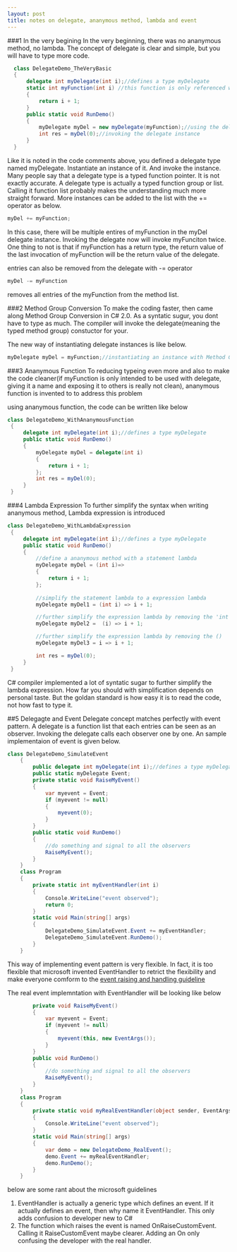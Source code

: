 ```yaml
---
layout: post
title: notes on delegate, ananymous method, lambda and event
---
```


###1 In the very begining
  In the very beginning, there was no ananymous method, no lambda. The concept of delegate is clear and simple, but you will have to type more code.
```c#
  class DelegateDemo_TheVeryBasic
  {
      delegate int myDelegate(int i);//defines a type myDelegate
      static int myFunction(int i) //this function is only referenced when instantiating the myDel instance. Defining it explicitly here is an overhead.
      {
          return i + 1;
      }
      public static void RunDemo()
      {
          myDelegate myDel = new myDelegate(myFunction);//using the delegate by instantiating an instance of it.
          int res = myDel(0);//invoking the delegate instance
      }
  }
```
  Like it is noted in the code comments above, you defined a delegate type named myDelegate. Instantiate an instance of it. And invoke the instance.
  Many people say that a delegate type is a typed function pointer. It is not exactly accurate. A delegate type is actually a typed function group or list. Calling it function list probably makes the understanding much more straight forward.
  More instances can be added to the list with the += operator as below.
```c#
myDel += myFunction;
```
  In this case, there will be multiple entires of myFunction in the myDel delegate instance. Invoking the delegate now will invoke myFunciton twice. One thing to not is that if myFunction has a return type, the return value of the last invocation of myFunction will be the return value of the delegate.
  
  entries can also be removed from the delegate with -= operator

```c#
myDel -= myFunction
```
  removes all entries of the myFunction from the method list. 
  
###2 Method Group Conversion
  To make the coding faster, then came along Method Group Conversion in C# 2.0. As a syntatic sugur, you dont have to type as much. The compiler will invoke the delegate(meaning the typed method group) constuctor for your.
   
  The new way of instantiating delegate instances is like below.  
```c#
myDelegate myDel = myFunction;//instantiating an instance with Method Group Conversion.
```       

###3 Ananymous Function
   To reducing typeing even more and also to make the code cleaner(if myFunction is only intended to be used with delegate, giving it a name and exposing it to others is really not clean), ananymous function is invented to to address this problem
   
   using ananymous function, the code can be written like below
   ```c#
   class DelegateDemo_WithAnanymousFunction
    {
        delegate int myDelegate(int i);//defines a type myDelegate
        public static void RunDemo()
        {
            myDelegate myDel = delegate(int i)
            {
                return i + 1;
            };
            int res = myDel(0);
        }
    }
   ```
   
###4 Lambda Expression
   To further simplify the syntax when writing ananymous method, Lambda expression is introduced
   ```c#
  class DelegateDemo_WithLambdaExpression
    {
        delegate int myDelegate(int i);//defines a type myDelegate
        public static void RunDemo()
        {
            //define a ananymous method with a statement lambda
            myDelegate myDel = (int i)=>
            {
                return i + 1;
            };
            
            //simplify the statement lambda to a expression lambda
            myDelegate myDel1 = (int i) => i + 1;

            //further simplify the expression lambda by removing the 'int' because the compiler knows the funciton takes an int parameter
            myDelegate myDel2 =  (i) => i + 1;

            //further simplify the expression lambda by removing the ()
            myDelegate myDel3 = i => i + 1;

            int res = myDel(0);
        }
    }
   ```
  C# compiler implemented a lot of syntatic sugar to further simplify the lambda expression. How far you should with simplification depends on personal taste. But the goldan standard is how easy it is to read the code, not how fast to type it.
  
##5 Delegagte and Event
Delegate concept matches perfectly with event pattern. A delegate is a function list that each entries can be seen as an observer. Invoking the delegate calls each observer one by one. An sample implementaion of event is given below.
```c#
class DelegateDemo_SimulateEvent
    {
        public delegate int myDelegate(int i);//defines a type myDelegate
        public static myDelegate Event;
        private static void RaiseMyEvent()
        {
            var myevent = Event;
            if (myevent != null)
            {
                myevent(0);
            }
        }
        public static void RunDemo()
        {
            //do something and signal to all the observers
            RaiseMyEvent();
        }
    }
    class Program
    {
        private static int myEventHandler(int i)
        {
            Console.WriteLine("event observed");
            return 0;
        }
        static void Main(string[] args)
        {
            DelegateDemo_SimulateEvent.Event += myEventHandler;
            DelegateDemo_SimulateEvent.RunDemo();
        }
    }
```
This way of implementing event pattern is very flexible. In fact, it is too flexible that microsoft invented EventHandler<T> to retrict the flexibility and make everyone comform to the [event raising and handling guideline](https://msdn.microsoft.com/en-us/library/w369ty8x.aspx)

The real event implemntation with EventHandler<T> will be looking like below
```c#
        private void RaiseMyEvent()
        {
            var myevent = Event;
            if (myevent != null)
            {
                myevent(this, new EventArgs());
            }
        }
        public void RunDemo()
        {
            //do something and signal to all the observers
            RaiseMyEvent();
        }
    }
    class Program
    {
        private static void myRealEventHandler(object sender, EventArgs args)
        {
            Console.WriteLine("event observed");
        }
        static void Main(string[] args)
        {
            var demo = new DelegateDemo_RealEvent();
            demo.Event += myRealEventHandler;
            demo.RunDemo();
        }
    }
```

below are some rant about the microsoft guidelines
1. EventHandler<T> is actually a generic type which defines an event. If it actually defines an event, then why name it EventHandler. This only adds confusion to developer new to C#
2. The function which raises the event is named OnRaiseCustomEvent. Calling it RaiseCustomEvent maybe clearer. Adding an On only confusing the developer with the real handler.

